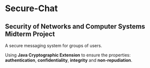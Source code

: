 # Secure-Chat
## Security of Networks and Computer Systems Midterm Project

A secure messaging system for groups of users.

Using **Java Cryptographic Extension** to ensure the properties: **authentication**, **confidentiality**, **integrity** and **non-repudiation**.
